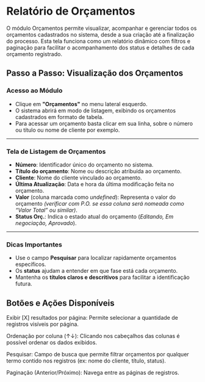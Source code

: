 # Relatório de Orçamentos
O módulo Orçamentos permite visualizar, acompanhar e gerenciar todos os orçamentos cadastrados no sistema, desde a sua criação até a finalização do processo. Esta tela funciona como um relatório dinâmico com filtros e paginação para facilitar o acompanhamento dos status e detalhes de cada orçamento registrado.


## Passo a Passo: Visualização dos Orçamentos

### Acesso ao Módulo

- Clique em **"Orçamentos"** no menu lateral esquerdo.
- O sistema abrirá em modo de listagem, exibindo os orçamentos cadastrados em formato de tabela.
- Para acessar um orçamento basta clicar em sua linha, sobre o número ou título ou nome de cliente por exemplo.

---

### Tela de Listagem de Orçamentos

- **Número**: Identificador único do orçamento no sistema.
- **Título do orçamento**: Nome ou descrição atribuída ao orçamento.
- **Cliente**: Nome do cliente vinculado ao orçamento.
- **Última Atualização**: Data e hora da última modificação feita no orçamento.
- **Valor** (coluna marcada como *undefined*): Representa o valor do orçamento *(verificar com P.O. se essa coluna será nomeada como “Valor Total” ou similar)*.
- **Status Orç.**: Indica o estado atual do orçamento (*Editando, Em negociação, Aprovado*).

---

### Dicas Importantes

- Use o campo **Pesquisar** para localizar rapidamente orçamentos específicos.
- Os **status** ajudam a entender em que fase está cada orçamento.
- Mantenha os **títulos claros e descritivos** para facilitar a identificação futura.


## Botões e Ações Disponíveis
Exibir [X] resultados por página: Permite selecionar a quantidade de registros visíveis por página.

Ordenação por coluna (↑↓): Clicando nos cabeçalhos das colunas é possível ordenar os dados exibidos.

Pesquisar: Campo de busca que permite filtrar orçamentos por qualquer termo contido nos registros (ex: nome do cliente, título, status).

Paginação (Anterior/Próximo): Navega entre as páginas de registros.

